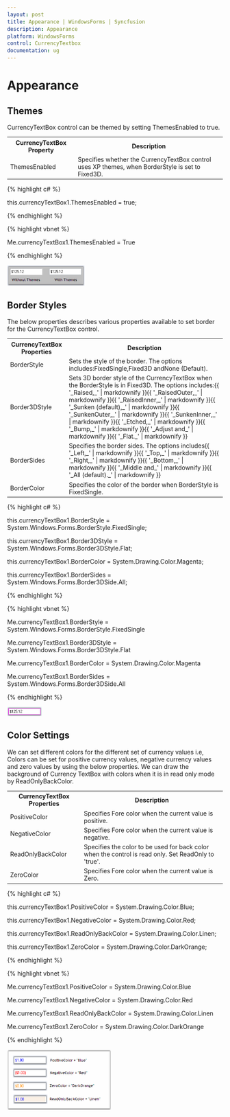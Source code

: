 ```yaml
---
layout: post
title: Appearance | WindowsForms | Syncfusion
description: Appearance
platform: WindowsForms
control: CurrencyTextbox
documentation: ug
---
```


# Appearance

## Themes

CurrencyTextBox control can be themed by setting ThemesEnabled to true.

<table>
<tr>
<th>
CurrencyTextBox Property</th><th>
Description</th></tr>
<tr>
<td>
ThemesEnabled</td><td>
Specifies whether the CurrencyTextBox control uses XP themes, when BorderStyle is set to Fixed3D.</td></tr>
</table>


{% highlight c# %}

this.currencyTextBox1.ThemesEnabled = true;

{% endhighlight %}

{% highlight vbnet %}

Me.currencyTextBox1.ThemesEnabled = True

{% endhighlight %}

![](Overview_images/Overview_img501.png) 



## Border Styles

The below properties describes various properties available to set border for the CurrencyTextBox control.

<table>
<tr>
<th>
CurrencyTextBox Properties</th><th>
Description</th></tr>
<tr>
<td>
BorderStyle</td><td>
Sets the style of the border. The options includes:FixedSingle,Fixed3D andNone (Default).</td></tr>
<tr>
<td>
Border3DStyle</td><td>
Sets 3D border style of the CurrencyTextBox when the BorderStyle is in Fixed3D. The options includes:{{ '_Raised,_' | markdownify }}{{ '_RaisedOuter,_' | markdownify }}{{ '_RaisedInner,_' | markdownify }}{{ '_Sunken (default),_' | markdownify }}{{ '_SunkenOuter,_' | markdownify }}{{ '_SunkenInner,_' | markdownify }}{{ '_Etched,_' | markdownify }}{{ '_Bump,_' | markdownify }}{{ '_Adjust and_' | markdownify }}{{ '_Flat._' | markdownify }}</td></tr>
<tr>
<td>
BorderSides</td><td>
Specifies the border sides. The options includes{{ '_Left,_' | markdownify }}{{ '_Top,_' | markdownify }}{{ '_Right,_' | markdownify }}{{ '_Bottom,_' | markdownify }}{{ '_Middle and_' | markdownify }}{{ '_All (default)._' | markdownify }}</td></tr>
<tr>
<td>
BorderColor</td><td>
Specifies the color of the border when BorderStyle is FixedSingle.</td></tr>
</table>


{% highlight c# %}

this.currencyTextBox1.BorderStyle = System.Windows.Forms.BorderStyle.FixedSingle;

this.currencyTextBox1.Border3DStyle = System.Windows.Forms.Border3DStyle.Flat;

this.currencyTextBox1.BorderColor = System.Drawing.Color.Magenta;

this.currencyTextBox1.BorderSides = System.Windows.Forms.Border3DSide.All;

{% endhighlight %}

{% highlight vbnet %}

Me.currencyTextBox1.BorderStyle = System.Windows.Forms.BorderStyle.FixedSingle

Me.currencyTextBox1.Border3DStyle = System.Windows.Forms.Border3DStyle.Flat

Me.currencyTextBox1.BorderColor = System.Drawing.Color.Magenta

Me.currencyTextBox1.BorderSides = System.Windows.Forms.Border3DSide.All

{% endhighlight %}

![](Overview_images/Overview_img502.png) 



## Color Settings

We can set different colors for the different set of currency values i.e, Colors can be set for positive currency values, negative currency values and zero values by using the below properties. We can draw the background of Currency TextBox with colors when it is in read only mode by ReadOnlyBackColor.


<table>
<tr>
<th>
CurrencyTextBox Properties</th><th>
Description</th></tr>
<tr>
<td>
PositiveColor</td><td>
Specifies Fore color when the current value is positive.</td></tr>
<tr>
<td>
NegativeColor</td><td>
Specifies Fore color when the current value is negative.</td></tr>
<tr>
<td>
ReadOnlyBackColor</td><td>
Specifies the color to be used for back color when the control is read only. Set ReadOnly to 'true'.</td></tr>
<tr>
<td>
ZeroColor</td><td>
Specifies Fore color when the current value is Zero.</td></tr>
</table>


{% highlight c# %}

this.currencyTextBox1.PositiveColor = System.Drawing.Color.Blue;

this.currencyTextBox1.NegativeColor = System.Drawing.Color.Red;

this.currencyTextBox1.ReadOnlyBackColor = System.Drawing.Color.Linen;

this.currencyTextBox1.ZeroColor = System.Drawing.Color.DarkOrange;

{% endhighlight %}

{% highlight vbnet %}

Me.currencyTextBox1.PositiveColor = System.Drawing.Color.Blue

Me.currencyTextBox1.NegativeColor = System.Drawing.Color.Red

Me.currencyTextBox1.ReadOnlyBackColor = System.Drawing.Color.Linen

Me.currencyTextBox1.ZeroColor = System.Drawing.Color.DarkOrange

{% endhighlight %}

![](Overview_images/Overview_img503.png) 

